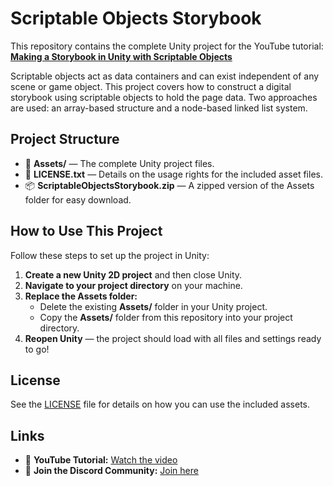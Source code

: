 # Scriptable Objects Storybook

This repository contains the complete Unity project for the YouTube tutorial:
**[Making a Storybook in Unity with Scriptable Objects](https://youtu.be/jZeX9Bmo_6Q)**

Scriptable objects act as data containers and can exist independent of any scene or game object. This project covers how to construct a digital storybook using scriptable objects to hold the page data. Two approaches are used: an array-based structure and a node-based linked list system.

## Project Structure
- 📂 **Assets/** — The complete Unity project files.
- 📜 **LICENSE.txt** — Details on the usage rights for the included asset files.
- 📦 **ScriptableObjectsStorybook.zip** — A zipped version of the Assets folder for easy download.

## How to Use This Project

Follow these steps to set up the project in Unity:

1. **Create a new Unity 2D project** and then close Unity.
2. **Navigate to your project directory** on your machine.
3. **Replace the Assets folder:**
   - Delete the existing **Assets/** folder in your Unity project.
   - Copy the **Assets/** folder from this repository into your project directory.
4. **Reopen Unity** — the project should load with all files and settings ready to go!

## License
See the [LICENSE](./LICENSE.txt) file for details on how you can use the included assets.

## Links
- 🎥 **YouTube Tutorial:** [Watch the video](https://youtu.be/jZeX9Bmo_6Q)
- 👥 **Join the Discord Community:** [Join here](https://discord.gg/4XEwwqaVf9)
